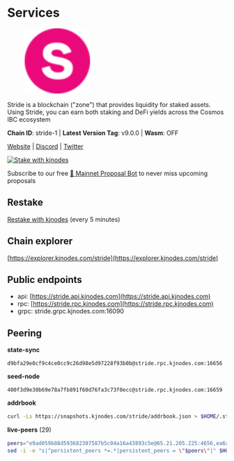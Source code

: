 # Services

<figure><img src="https://raw.githubusercontent.com/kj89/cosmos-images/main/logos/stride.png" width="150" alt=""><figcaption></figcaption></figure>

Stride is a blockchain ("zone") that provides liquidity for staked assets.  Using Stride, you can earn both staking and DeFi yields across the Cosmos IBC ecosystem

**Chain ID**: stride-1 | **Latest Version Tag**: v9.0.0 | **Wasm**: OFF

[Website](https://stride.zone) | [Discord](https://discord.gg/mzQZ8dAE7u) | [Twitter](https://twitter.com/stride_zone)

[![Stake with kjnodes](https://i.ibb.co/cr44Q8j/button-stake-with-kjnodes.png)](https://restake.app/stride/stridevaloper1j8gkhtllnp252l6g6zwzea30e7pvzqttr9768n)

Subscribe to our free [🤖 Mainnet Proposal Bot](https://t.me/kjnodes_proposal_bot) to never miss upcoming proposals

## Restake

[Restake with kjnodes](https://restake.app/stride/stridevaloper1j8gkhtllnp252l6g6zwzea30e7pvzqttr9768n) (every 5 minutes)
## Chain explorer
[https://explorer.kjnodes.com/stride](https://explorer.kjnodes.com/stride)

## Public endpoints

* api: [https://stride.api.kjnodes.com](https://stride.api.kjnodes.com)
* rpc: [https://stride.rpc.kjnodes.com](https://stride.rpc.kjnodes.com)
* grpc: stride.grpc.kjnodes.com:16090

## Peering

**state-sync**

```text
d9bfa29e0cf9c4ce0cc9c26d98e5d97228f93b0b@stride.rpc.kjnodes.com:16656
```

**seed-node**

```text
400f3d9e30b69e78a7fb891f60d76fa3c73f0ecc@stride.rpc.kjnodes.com:16659
```

**addrbook**
```bash
curl -Ls https://snapshots.kjnodes.com/stride/addrbook.json > $HOME/.stride/config/addrbook.json
```

**live-peers** (29)
```bash
peers="e9ad059b88d593682307587b5c04a16a43893c5e@65.21.205.225:4656,ea6a7b2f366bc343f0670f1673fd86001dd08eb0@65.108.122.246:26636,754b74f0a4208fcb80945a02c3a2826f7be4e763@144.91.102.95:26656,9ed4a1c80960ae933551283eb8aef52468f6cfc7@65.109.106.169:26656,6831d67983cf5ebcb44da01737ccd6ccbd15c08e@193.70.47.90:12256,be546a9a1b8b664a32ad5f45fa1d4087b44e0f83@135.181.214.120:26656,bffe92095850b08f905f6fde1d4282b4a619a690@5.161.97.148:26656,ade7d4d0009c7725ee991b8c40a7f646f76bf1e3@149.102.140.108:26656,18704d8ffb35d412adb3fb8eea62c894cf175e75@86.48.26.130:26656,b212d5740b2e11e54f56b072dc13b6134650cfb5@164.152.160.97:26656,ebc272824924ea1a27ea3183dd0b9ba713494f83@185.16.39.158:26886,d95477fd745d8a5e4b3d9052149d28a5dc447a88@35.206.158.54:26656,44e797771bff124693e63a8ec331d42873cf2ae2@95.217.202.49:35656,bdc2baaf2d18152c38340d368249ac866daf3e3d@198.244.178.213:26656,9ee75491e354965d8bfd8434aa093f8613bc1dce@65.108.238.103:12256,54672e848a31d2e7aeda35b8f2c320ad508c5550@128.199.141.132:26656,615ebc348998f7f050763dd0a9201e8f61e8fc07@35.210.78.199:26656,022fd83f945fe03f9155fced534c90b5ce8db979@65.109.23.238:36656,3023b940ec9a39661c95877cec99e17416dc2a17@51.89.6.150:21656,1483ddbd1ba369c01d5496877314ed1b09bd9cc3@65.21.189.221:12256,8fff37214fb0ef622f1c09dccb22d6321e004c3e@109.123.242.163:50056,cd680cc992983e5c8244b5529034a2e362e7a6d3@93.159.134.157:26656,450d000d0d5c010cb2e7c45b72e6cda08a22fd04@35.193.66.50:26656,8e4e1f1e087c76c71c64e477e95495833da82aa2@135.181.173.139:26656,cb0b38aa612e8ac05f704d9b2feb7526607afb77@143.42.121.64:26656,cc35475fe1f7c345af0ea8a692f3b4b41c8f12a2@116.202.36.240:10156,d9bfa29e0cf9c4ce0cc9c26d98e5d97228f93b0b@65.109.88.38:16656,df43d9a9490495aa528431077b526eabeec46b52@95.217.197.100:26653,d056dcd5ac8dddb23e2962a5ade6ee51f9bfd785@162.19.89.8:10456"
sed -i -e "s|^persistent_peers *=.*|persistent_peers = \"$peers\"|" $HOME/.stride/config/config.toml
```
